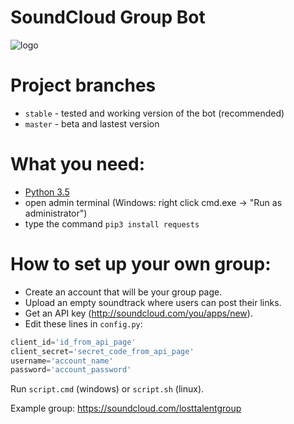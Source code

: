 # SoundCloud Group Bot

![logo](http://postimg.ru/img/2016-09/19/71upsxobvpvfqvrwfb9gixg7y.png)

# Project branches

- `stable` - tested and working version of the bot (recommended)
- `master` - beta and lastest version

# What you need:
- [Python 3.5](https://www.python.org/downloads/)
- open admin terminal (Windows: right click cmd.exe -> "Run as administrator")
- type the command `pip3 install requests`

# How to set up your own group:

- Create an account that will be your group page.
- Upload an empty soundtrack where users can post their links.
- Get an API key (http://soundcloud.com/you/apps/new).
- Edit these lines in `config.py`:

```Python
client_id='id_from_api_page'
client_secret='secret_code_from_api_page'
username='account_name'
password='account_password'
```

Run `script.cmd` (windows) or `script.sh` (linux). 

Example group: https://soundcloud.com/losttalentgroup
